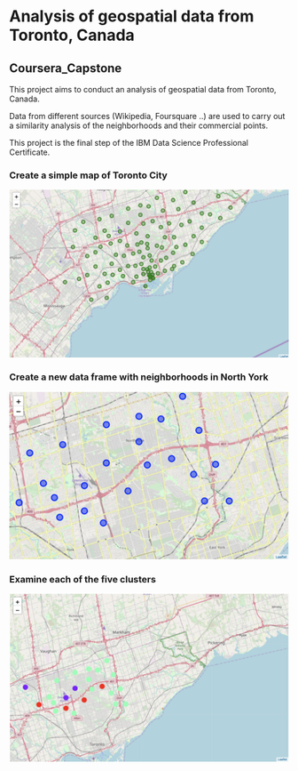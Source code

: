 # Analysis of geospatial data from Toronto, Canada 
## Coursera_Capstone

This project aims to conduct an analysis of geospatial data from Toronto, Canada.

Data from different sources (Wikipedia, Foursquare ..) are used to carry out a similarity analysis of the neighborhoods and their commercial points.

This project is the final step of the IBM Data Science Professional Certificate.

### Create a simple map of Toronto City

![Folium map screenshot](https://raw.githubusercontent.com/macio-matheus/Coursera_Capstone/master/week4/screenshot_folium_map_toronto.png)

### Create a new data frame with neighborhoods in North York 

![Folium map screenshot](https://raw.githubusercontent.com/macio-matheus/Coursera_Capstone/master/week4/screenshot_folium_map_northyork.png)

### Examine each of the five clusters

![Folium map screenshot](https://raw.githubusercontent.com/macio-matheus/Coursera_Capstone/master/week4/screenshot_folium_map_clusteres.png)
